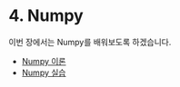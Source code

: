 # 4. Numpy

이번 장에서는 Numpy를 배워보도록 하겠습니다. 

- [Numpy 이론](04-numpy.md)
- [Numpy 실습](04-numpy-lr.ipynb)

